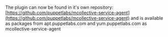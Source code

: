 The plugin can now be found in it's own repository: [https://github.com/puppetlabs/mcollective-service-agent](https://github.com/puppetlabs/mcollective-service-agent) and is available as packages from apt.puppetlabs.com and yum.puppetlabs.com as mcollective-service-agent
